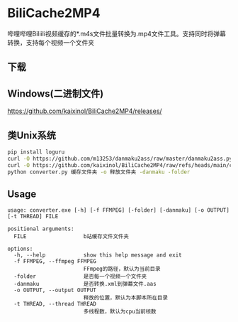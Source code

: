# BiliCache2MP4
哔哩哔哩Biliili视频缓存的*.m4s文件批量转换为.mp4文件工具。支持同时将弹幕转换，支持每个视频一个文件夹
## 下载
## Windows(二进制文件)
https://github.com/kaixinol/BiliCache2MP4/releases/
## 类Unix系统
```bash
pip install loguru
curl -O https://github.com/m13253/danmaku2ass/raw/master/danmaku2ass.py
curl -O https://github.com/kaixinol/BiliCache2MP4/raw/refs/heads/main/converter.py
python converter.py 缓存文件夹 -o 释放文件夹 -danmaku -folder
```
## Usage
```
usage: converter.exe [-h] [-f FFMPEG] [-folder] [-danmaku] [-o OUTPUT] [-t THREAD] FILE

positional arguments:
  FILE                  b站缓存文件文件夹

options:
  -h, --help            show this help message and exit
  -f FFMPEG, --ffmpeg FFMPEG
                        FFmpeg的路径，默认为当前目录
  -folder               是否每一个视频一个文件夹
  -danmaku              是否转换.xml到弹幕文件.aas
  -o OUTPUT, --output OUTPUT
                        释放的位置，默认为本脚本所在目录
  -t THREAD, --thread THREAD
                        多线程数，默认为cpu当前核数
```
